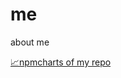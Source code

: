# me
about me

[📈npmcharts of my repo](https://npmcharts.com/compare/vue-i18n-filter,vue-contacts,vue-moment-filter,vidget,vue-nocaptcha,rundist,babel-plugin-transform-react-jsx-filter,sass-variables-webpack-plugin,aliba?interval=30)
